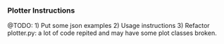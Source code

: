 ### Plotter Instructions
@TODO:
    1) Put some json examples
    2) Usage instructions
    3) Refactor plotter.py: a lot of code repited and may have some plot
 classes broken.

